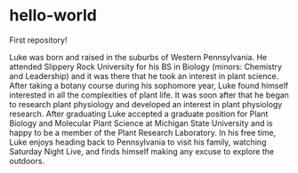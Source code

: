 # hello-world
First repository!

Luke was born and raised in the suburbs of Western Pennsylvania. He attended Slippery Rock University for his BS in Biology (minors: Chemistry and Leadership) and it was there that he took an interest in plant science. After taking a botany course during his sophomore year, Luke found himself interested in all the complexities of plant life. It was soon after that he began to research plant physiology and developed an interest in plant physiology research. After graduating Luke accepted a graduate position for Plant Biology and Molecular Plant Science at Michigan State University and is happy to be a member of the Plant Research Laboratory. In his free time, Luke enjoys heading back to Pennsylvania to visit his family, watching Saturday Night Live, and finds himself making any excuse to explore the outdoors.
